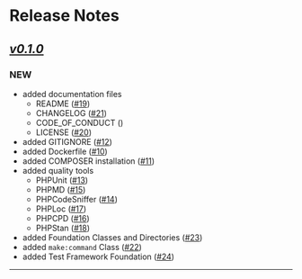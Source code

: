 # Release Notes

## _[v0.1.0](https://github.com/mluster/jazz-modules/compare/v0.1.0...main)_
### NEW
- added documentation files
  - README ([#19](https://github.com/mluster/jazz-modules/issues/19))
  - CHANGELOG ([#21](https://github.com/mluster/jazz-modules/issues/21))
  - CODE_OF_CONDUCT ([]())
  - LICENSE ([#20](https://github.com/mluster/jazz-modules/issues/20))
- added GITIGNORE ([#12](https://github.com/mluster/jazz-modules/issues/12))
- added Dockerfile ([#10](https://github.com/mluster/jazz-modules/issues/10))
- added COMPOSER installation ([#11](https://github.com/mluster/jazz-modules/issues/11))
- added quality tools
  - PHPUnit ([#13](https://github.com/mluster/jazz-modules/issues/13))
  - PHPMD ([#15](https://github.com/mluster/jazz-modules/issues/15))
  - PHPCodeSniffer ([#14](https://github.com/mluster/jazz-modules/issues/14))
  - PHPLoc ([#17](https://github.com/mluster/jazz-modules/issues/17))
  - PHPCPD ([#16](https://github.com/mluster/jazz-modules/issues/16))
  - PHPStan ([#18](https://github.com/mluster/jazz-modules/issues/18))
- added Foundation Classes and Directories ([#23](https://github.com/mluster/jazz-modules/issues/23))
- added `make:command` Class ([#22](https://github.com/mluster/jazz-modules/issues/22))
- added Test Framework Foundation ([#24](https://github.com/mluster/jazz-modules/issues/24))

---
<!--
## [vX.Y.Z (YYYY-MM-DD)](Github Link to compare/vX.Y.Z...vX.Y.Z)
### (NEW|Updated|Fixed|Removed)
- Issue Summary ([#ID](Link to Pull Request))
-->
